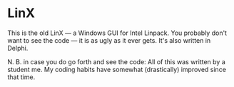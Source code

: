LinX
========

This is the old LinX — a Windows GUI for Intel Linpack.
You probably don't want to see the code — it is as ugly as it ever gets. It's also written in Delphi.

N. B. in case you do go forth and see the code: All of this was written by a student me. My coding habits have somewhat (drastically) improved since that time.